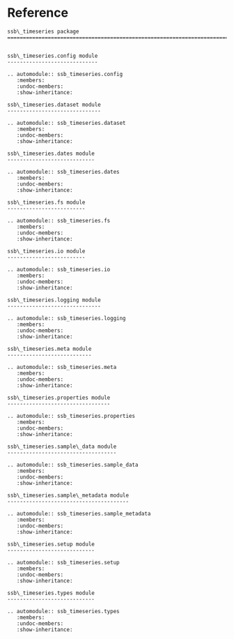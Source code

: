 # Reference

<!--
The content of the {eval-rst} block below is generated by the command:
poetry run sphinx-apidoc -T -f -t ./docs/templates -o ./docs ./src
from the root directory.

You need to rerun the command when python files are added, deleted or renamed.
Copy the content from the generated
ssb_timeseries.rst file to the {eval-rst} block below and
delete the .rst file afterwards.
-->

```{eval-rst}
ssb\_timeseries package
=============================================================================


ssb\_timeseries.config module
-----------------------------

.. automodule:: ssb_timeseries.config
   :members:
   :undoc-members:
   :show-inheritance:

ssb\_timeseries.dataset module
------------------------------

.. automodule:: ssb_timeseries.dataset
   :members:
   :undoc-members:
   :show-inheritance:

ssb\_timeseries.dates module
----------------------------

.. automodule:: ssb_timeseries.dates
   :members:
   :undoc-members:
   :show-inheritance:

ssb\_timeseries.fs module
-------------------------

.. automodule:: ssb_timeseries.fs
   :members:
   :undoc-members:
   :show-inheritance:

ssb\_timeseries.io module
-------------------------

.. automodule:: ssb_timeseries.io
   :members:
   :undoc-members:
   :show-inheritance:

ssb\_timeseries.logging module
------------------------------

.. automodule:: ssb_timeseries.logging
   :members:
   :undoc-members:
   :show-inheritance:

ssb\_timeseries.meta module
---------------------------

.. automodule:: ssb_timeseries.meta
   :members:
   :undoc-members:
   :show-inheritance:

ssb\_timeseries.properties module
---------------------------------

.. automodule:: ssb_timeseries.properties
   :members:
   :undoc-members:
   :show-inheritance:

ssb\_timeseries.sample\_data module
-----------------------------------

.. automodule:: ssb_timeseries.sample_data
   :members:
   :undoc-members:
   :show-inheritance:

ssb\_timeseries.sample\_metadata module
---------------------------------------

.. automodule:: ssb_timeseries.sample_metadata
   :members:
   :undoc-members:
   :show-inheritance:

ssb\_timeseries.setup module
----------------------------

.. automodule:: ssb_timeseries.setup
   :members:
   :undoc-members:
   :show-inheritance:

ssb\_timeseries.types module
----------------------------

.. automodule:: ssb_timeseries.types
   :members:
   :undoc-members:
   :show-inheritance:
```
